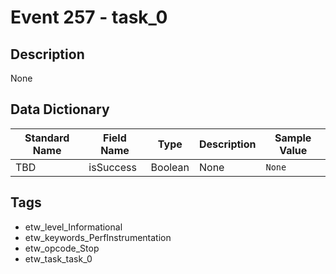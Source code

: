 # Event 257 - task_0

## Description
None

## Data Dictionary
|Standard Name|Field Name|Type|Description|Sample Value|
|---|---|---|---|---|
|TBD|isSuccess|Boolean|None|`None`|

## Tags
* etw_level_Informational
* etw_keywords_PerfInstrumentation
* etw_opcode_Stop
* etw_task_task_0